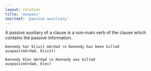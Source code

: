 ```yaml
---
layout: relation
title: 'auxpass'
shortdef: 'passive auxiliary'
---
```


A passive auxiliary of a clause is a non-main verb of the clause which
contains the passive information.

~~~ sdparse
Kennedy har blivit mördad \n Kennedy has been killed
auxpass(mördad, blivit)
~~~

~~~ sdparse
Kennedy blev mördad \n Kennedy was killed
auxpass(mördad, blev)
~~~

